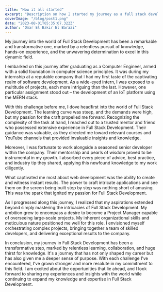 ```yaml
---
title: "How it all started"
excerpt: "Description on how I started my journey as a full stack developer, my interests, my ambitions, and futuristic vision."
coverImage: "/blog/post1.png"
date: "2023-08-01T05:35:07.322Z"
author: "Omar El Bakir El Barazi"
---
```


My journey into the world of Full Stack Development has been a remarkable and transformative one, marked by a relentless pursuit of knowledge, hands-on experience, and the unwavering determination to excel in this dynamic field.

I embarked on this journey after graduating as a Computer Engineer, armed with a solid foundation in computer science principles. It was during my internship at a reputable company that I had my first taste of the captivating realm of software development. As a wide-eyed intern, I was exposed to a multitude of projects, each more intriguing than the last. However, one particular assignment stood out – the development of an IoT platform using the MERN stack.

With this challenge before me, I dove headfirst into the world of Full Stack Development. The learning curve was steep, and the demands were high, but my passion for the craft propelled me forward. Recognizing the complexity of the task at hand, I reached out to a trusted mentor and friend who possessed extensive experience in Full Stack Development. Their guidance was valuable, as they directed me toward relevant courses and YouTube channels that provided invaluable insights and knowledge.

Moreover, I was fortunate to work alongside a seasoned senior developer within the company. Their mentorship and pearls of wisdom proved to be instrumental in my growth. I absorbed every piece of advice, best practice, and industry tip they shared, applying this newfound knowledge to my work diligently.

What captivated me most about web development was the ability to create and witness instant results. The power to craft intricate applications and see them on the screen being built step by step was nothing short of amusing. This was the spark that ignited my passion for Full Stack Development.

As I progressed along this journey, I realized that my aspirations extended beyond simply mastering the intricacies of Full Stack Development. My ambition grew to encompass a desire to become a Project Manager capable of overseeing large-scale projects. My inherent organizational skills and meticulous nature positioned me well for this role. I envisioned myself orchestrating complex projects, bringing together a team of skilled developers, and delivering exceptional results to the company.

In conclusion, my journey in Full Stack Development has been a transformative step, marked by relentless learning, collaboration, and huge thirst for knowledge. It's a journey that has not only shaped my career but has also given me a deeper sense of purpose. With each challenge I've encountered, I've grown stronger and more resolute in my commitment to this field. I am excited about the opportunities that lie ahead, and I look forward to sharing my experiences and insights with the world while continuing to expand my knowledge and expertise in Full Stack Development.